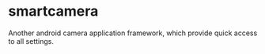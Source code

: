 smartcamera
===========

Another android camera application framework, which provide quick access to all settings.
